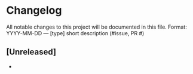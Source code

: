 # Changelog
All notable changes to this project will be documented in this file.
Format: YYYY-MM-DD — [type] short description (#issue, PR #)

## [Unreleased]
-
